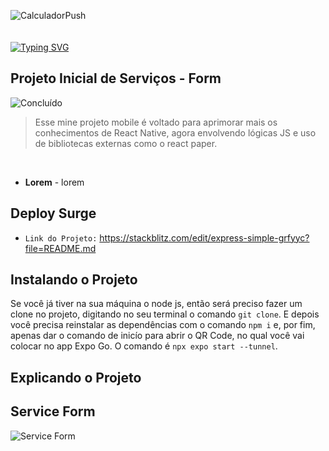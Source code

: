 ![CalculadorPush](https://user-images.githubusercontent.com/100232025/226734808-dcb1af52-01f8-4f2e-b664-0b96009492ae.gif)
<br><br><br>
[![Typing SVG](https://readme-typing-svg.demolab.com?font=Fira+Code&pause=1000&width=435&lines=Service+Form+!;Serviços+-+ExpressJs+e+NodeJS&pause=1000&color=ffbb33&width=435)](https://git.io/typing-svg)

## Projeto Inicial de Serviços - Form
![Concluído](http://img.shields.io/static/v1?label=STATUS&message=CONCLUÍDO&color=ffbb33&style=for-the-badge)
> Esse mine projeto mobile é voltado para aprimorar mais os conhecimentos de React Native, agora envolvendo lógicas JS e uso de bibliotecas externas como o react paper.

<br>

- **Lorem** - lorem

## Deploy Surge
 - `Link do Projeto:` https://stackblitz.com/edit/express-simple-grfyyc?file=README.md
 
## Instalando o Projeto

Se você já tiver na sua máquina o node js, então será preciso fazer um clone no projeto, digitando no seu terminal o comando `git clone`. E depois você precisa reinstalar as dependências com o comando `npm i` e, por fim, apenas dar o comando de inicío para abrir o QR Code, no qual você vai colocar no app Expo Go. O comando é `npx expo start --tunnel`.

## Explicando o Projeto 

## Service Form
![Service Form](https://user-images.githubusercontent.com/100232025/226733483-de871535-aed6-4308-9465-057b2c92870c.gif)

